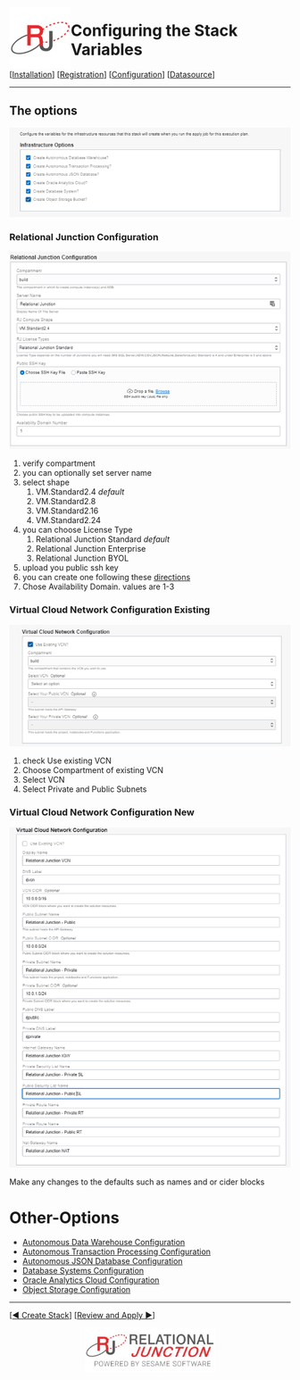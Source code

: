  <a href="http://www.sesamesoftware.com"><img align=left src="../images/RJOrbit110x110.png"></img></a>

# Configuring the Stack Variables

[[Installation](installguide.md)] [[Registration](RegistrationGuide.md)] [[Configuration](configurationGuide.md)] [[Datasource](DatasourceGuide.md)]

---

## The options

![Infrastructure Options](../images/Infrastructure_Options.png)

### Relational Junction Configuration

![Relational Junction Configuration](../images/RelationalJunctionConfiguration.png)

1. verify compartment
2. you can optionally set server name
3. select shape
   1. VM.Standard2.4 *default*
   2. VM.Standard2.8
   3. VM.Standard2.16
   4. VM.Standard2.24
4. you can choose License Type
   1. Relational Junction Standard *default*
   2. Relational Junction Enterprise
   3. Relational Junction BYOL
5. upload you public ssh key
6. you can create one following these [directions](Supporting/OCI-Prerequisites.md##setup-keys)
7. Chose Availability Domain. values are 1-3

### Virtual Cloud Network Configuration Existing

![Virtual Cloud Network Configuration Existing](../images/VirtualCloudNetworkConfigurationExisting.png)

1. check Use existing VCN
2. Choose Compartment of existing VCN
3. Select VCN
4. Select Private and Public Subnets

### Virtual Cloud Network Configuration New

![Virtual Cloud Network Configuration New](../images/VirtualCloudNetworkConfigurationNew1.png)

Make any changes to the defaults  such as names and or cider blocks

# Other-Options

* [Autonomous Data Warehouse Configuration](Supporting/ADW.md)
* [Autonomous Transaction Processing Configuration](Supporting/ATP.md)
* [Autonomous JSON Database Configuration](Supporting/AJD.md)
* [Database Systems Configuration](Supporting/dbas.md)
* [Oracle Analytics Cloud Configuration](Supporting/OAC.md)
* [Object Storage Configuration](Supporting/OBS.md)

---

[[&#9664; Create Stack](installwithORM.md)] [[Review and Apply &#9654;](reviewAndApply.md)]

<p align="center" >  <a href="http://www.sesamesoftware.com"><img align=center src="../images/poweredBy.png" height="80px"></img></a> </p>
